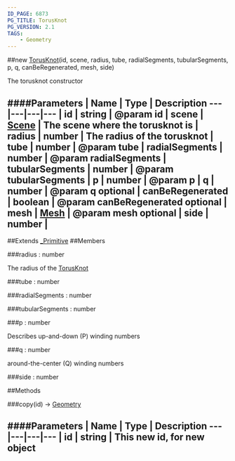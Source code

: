 ```yaml
---
ID_PAGE: 6873
PG_TITLE: TorusKnot
PG_VERSION: 2.1
TAGS:
    - Geometry
---
```

##new [TorusKnot](page.php?p=6873)(id, scene, radius, tube, radialSegments, tubularSegments, p, q, canBeRegenerated, mesh, side)



The torusknot constructor




####Parameters
 | Name | Type | Description
---|---|---|---
 | id | string | @param id
 | scene | [Scene](page.php?p=6662) | The scene where the torusknot is
 | radius | number | The radius of the torusknot
 | tube | number | @param tube
 | radialSegments | number | @param radialSegments
 | tubularSegments | number | @param tubularSegments
 | p | number | @param p
 | q | number | @param q
optional | canBeRegenerated | boolean | @param canBeRegenerated
optional | mesh | [Mesh](page.php?p=6659) | @param mesh
optional | side | number | 
---

##Extends
 [_Primitive](page.php?p=6864)
##Members

###radius : number




The radius of the [TorusKnot](page.php?p=6873)



###tube : number






###radialSegments : number






###tubularSegments : number






###p : number




Describes up-and-down (P) winding numbers



###q : number




around-the-center (Q) winding numbers









###side : number




##Methods

###copy(id) &rarr; [Geometry](page.php?p=6771)

####Parameters
 | Name | Type | Description
---|---|---|---
 | id | string | This new id, for new object
---
